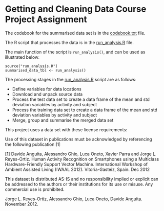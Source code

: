 # Getting and Cleaning Data Course Project Assignment

The codebook for the summarised data set is in the [codebook.txt](./codebook.txt) file.

The R script that processes the data is in the [run_analysis.R](./run_analysis.R) file.

The main function of the script is `run_analysis()`, and can be used as illustrated below:

```
source("run_analysis.R")
summarised_data_tbl <- run_analysis()
```

The processing stages in the [run_analysis.R](./run_analysis.R) script are as follows:

- Define variables for data locations
- Download and unpack source data
- Process the test data set to create a data frame of the mean and std deviation variables by activity and subject
- Process the training data set to create a data frame of the mean and std deviation variables by activity and subject
- Merge, group and summarise the merged data set

This project uses a data set with these license requirements:

Use of this dataset in publications must be acknowledged by referencing the following publication [1] 

[1] Davide Anguita, Alessandro Ghio, Luca Oneto, Xavier Parra and Jorge L. Reyes-Ortiz. Human Activity Recognition on Smartphones using a Multiclass Hardware-Friendly Support Vector Machine. International Workshop of Ambient Assisted Living (IWAAL 2012). Vitoria-Gasteiz, Spain. Dec 2012

This dataset is distributed AS-IS and no responsibility implied or explicit can be addressed to the authors or their institutions for its use or misuse. Any commercial use is prohibited.

Jorge L. Reyes-Ortiz, Alessandro Ghio, Luca Oneto, Davide Anguita. November 2012.
